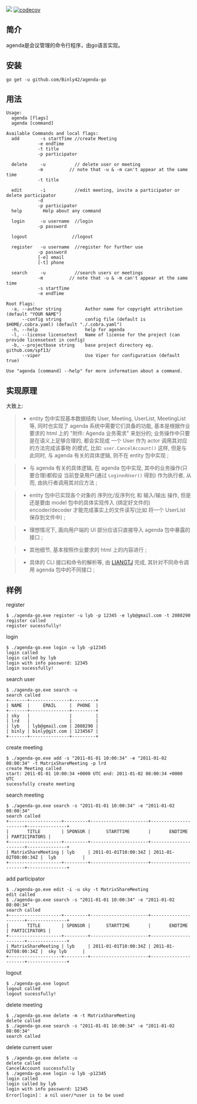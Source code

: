 [![](https://travis-ci.org/LIANGTJ/agenda-go2.svg?branch=master)](https://travis-ci.org/LIANGTJ/agenda-go2)
[![codecov](https://codecov.io/gh/LIANGTJ/agenda-go2/branch/master/graph/badge.svg)](https://codecov.io/gh/LIANGTJ/agenda-go2)
## 简介

 agenda是会议管理的命令行程序，由go语言实现。

## 安装

```shell
go get -u github.com/Binly42/agenda-go
```



## 用法

```shell
Usage:
  agenda [flags]
  agenda [command]

Available Commands and local flags:
  add        -s startTime //create Meeting 
  			-e endTime 
  			-t title 
  			-p participator 
  			
  delete     -u           // delete user or meeting
  			-m 			// note that -u & -m can't appear at the same time
  			-t title         
            
  edit       -i           //edit meeting, invite a participator or delete participator
  			-d 
			-p participator 
  help        Help about any command
  
  login      -u username  //login 
  			-p password
  
  logout     			 //logout
  
  register   -u username  //register for further use
  			-p password
  			[-e] email
  			[-t] phone
  			
  search     -u           //search users or meetings
  			-m			// note that -u & -m can't appear at the same time
  			-s startTime
  			-e endTime

Root Flags:
  -a, --author string         Author name for copyright attribution (default "YOUR NAME")
      --config string         config file (default is $HOME/.cobra.yaml) (default "./.cobra.yaml")
  -h, --help                  help for agenda
  -l, --license licensetext   Name of license for the project (can provide licensetext in config)
  -b, --projectbase string    base project directory eg. github.com/spf13/
      --viper                 Use Viper for configuration (default true)

Use "agenda [command] --help" for more information about a command.

```
## 实现原理

 大致上:

> + entity 包中实现基本数据结构 User, Meeting, UserList, MeetingList 等, 同时也实现了 agenda 系统中需要它们具备的功能, 基本是根据作业要求的 html 上的 "附件: Agenda 业务需求" 来划分的; 业务操作中只要是在语义上足够合理的, 都会实现成 一个 User 作为 actor 调用其对应的方法完成该事物 的模式, 比如: `user.CancelAccount()` 这样, 但是与此同时, 与 agenda 有关的具体逻辑, 则不在 entity 包中实现 ;

> + 与 agenda 有关的具体逻辑, 在 agenda 包中实现, 其中的业务操作(只要合理)都假设 当前登录用户(通过 `LoginedUser()` 得到) 作为执行者, 从而, 由执行者调用其对应方法 ;

> *  entity 包中已实现各个对象的 序列化/反序列化 和 输入/输出 操作, 但是还是要由 model 包中的具体实现传入 (绑定好文件的) encoder/decoder 才能完成事实上的文件读写(比如 将一个 UserList 保存到文件中) ;

> * 理想情况下, 面向用户端的 UI 部分应该只直接导入 agenda 包中暴露的接口 ;

> *  其他细节, 基本按照作业要求的 html 上的内容进行 ;

> + 具体的 CLI 接口和命令的解析等, 由 [LIANGTJ]( https://github.com/LIANGTJ) 完成, 其针对不同命令调用 agenda 包中的不同接口 ;



## 样例

register 

```shell
$ ./agenda-go.exe register -u lyb -p 12345 -e lyb@gmail.com -t 2080290
register called
register sucessfully!

```

login

```shell
$ ./agenda-go.exe login -u lyb -p12345
login called
login called by lyb
login with info password: 12345
login sucessfully!

```



search user

```shell
$ ./agenda-go.exe search -u
search called
+-------+---------------+---------+
| NAME  |     EMAIL     |  PHONE  |
+-------+---------------+---------+
| sky   |               |         |
| lrd   |               |         |
| lyb   | lyb@gmail.com | 2080290 |
| binly | binly@git.com | 1234567 |
+-------+---------------+---------+

```

create meeting

```shell
$ ./agenda-go.exe add -s "2011-01-01 10:00:34" -e "2011-01-02 08:00:34" -t MatrixShareMeeting -p lrd
create Meeting called
start: 2011-01-01 10:00:34 +0000 UTC end: 2011-01-02 08:00:34 +0000 UTC
sucessfully create meeting
```

search meeting

```shell
$ ./agenda-go.exe search -s "2011-01-01 10:00:34" -e "2011-01-02 08:00:34"
search called
+--------------------+---------+----------------------+----------------------+---------------+
|       TITLE        | SPONSOR |      STARTTIME       |       ENDTIME        | PARTICIPATORS |
+--------------------+---------+----------------------+----------------------+---------------+
| MatrixShareMeeting | lyb     | 2011-01-01T10:00:34Z | 2011-01-02T08:00:34Z |  lyb          |
+--------------------+---------+----------------------+----------------------+---------------+

```

add participator

```shell
$ ./agenda-go.exe edit -i -u sky -t MatrixShareMeeting
edit called
$ ./agenda-go.exe search -s "2011-01-01 10:00:34" -e "2011-01-02 08:00:34"
search called
+--------------------+---------+----------------------+----------------------+---------------+
|       TITLE        | SPONSOR |      STARTTIME       |       ENDTIME        | PARTICIPATORS |
+--------------------+---------+----------------------+----------------------+---------------+
| MatrixShareMeeting | lyb     | 2011-01-01T10:00:34Z | 2011-01-02T08:00:34Z |  sky lyb      |
+--------------------+---------+----------------------+----------------------+---------------+

```

 logout

```shell
$ ./agenda-go.exe logout
logout called
logout sucessfully!

```

delete meeting

```shell
$ ./agenda-go.exe delete -m -t MatrixShareMeeting
delete called
$ ./agenda-go.exe search -s "2011-01-01 10:00:34" -e "2011-01-02 08:00:34"
search called

```

delete current user

```shell
$ ./agenda-go.exe delete -u
delete called
CancelAccount successfully
$ ./agenda-go.exe login -u lyb -p12345
login called
login called by lyb
login with info password: 12345
Error[login]： a nil user/*user is to be used

```






